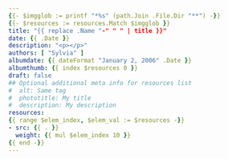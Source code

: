 ```yaml
---
{{- $imgglob := printf "*%s" (path.Join .File.Dir "**") -}}
{{- $resources := resources.Match $imgglob }}
title: "{{ replace .Name "-" " " | title }}"
date: {{ .Date }}
description: "<p></p>"
authors: [ "Sylvia" ]
albumdate: {{ dateFormat "January 2, 2006" .Date }}
albumthumb: {{ index $resources 0 }}
draft: false
## Optional additional meta info for resources list
#  alt: Same tag
#  phototitle: My title
#  description: My description
resources:
{{ range $elem_index, $elem_val := $resources -}}
- src: {{ . }}
  weight: {{ mul $elem_index 10 }}
{{ end -}}
---
```

